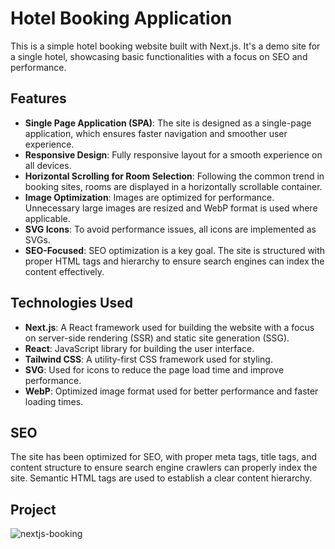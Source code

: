 # Hotel Booking Application

This is a simple hotel booking website built with Next.js. It's a demo site for a single hotel, showcasing basic functionalities with a focus on SEO and performance.

## Features

- **Single Page Application (SPA)**: The site is designed as a single-page application, which ensures faster navigation and smoother user experience.
- **Responsive Design**: Fully responsive layout for a smooth experience on all devices.
- **Horizontal Scrolling for Room Selection**: Following the common trend in booking sites, rooms are displayed in a horizontally scrollable container.
- **Image Optimization**: Images are optimized for performance. Unnecessary large images are resized and WebP format is used where applicable.
- **SVG Icons**: To avoid performance issues, all icons are implemented as SVGs.
- **SEO-Focused**: SEO optimization is a key goal. The site is structured with proper HTML tags and hierarchy to ensure search engines can index the content effectively.

## Technologies Used

- **Next.js**: A React framework used for building the website with a focus on server-side rendering (SSR) and static site generation (SSG).
- **React**: JavaScript library for building the user interface.
- **Tailwind CSS**: A utility-first CSS framework used for styling.
- **SVG**: Used for icons to reduce the page load time and improve performance.
- **WebP**: Optimized image format used for better performance and faster loading times.


## SEO

The site has been optimized for SEO, with proper meta tags, title tags, and content structure to ensure search engine crawlers can properly index the site. Semantic HTML tags are used to establish a clear content hierarchy.

## Project 

![nextjs-booking](https://github.com/user-attachments/assets/750cef40-3207-4fad-9c3f-3f4f280fb240)


